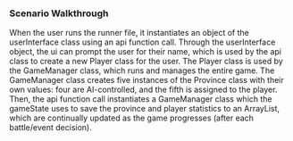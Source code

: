### Scenario Walkthrough

When the user runs the runner file, it instantiates an object of the userInterface class using an api function call. Through the userInterface object, the ui can prompt the user for their name, which is used by the api class to create a new Player class for the user. The Player class is used by the GameManager class, which runs and manages the entire game. The GameManager class creates five instances of the Province class with their own values: four are AI-controlled, and the fifth is assigned to the player. Then, the api function call instantiates a GameManager class which the gameState uses to save the province and player statistics to an ArrayList, which are continually updated as the game progresses (after each battle/event decision). 

